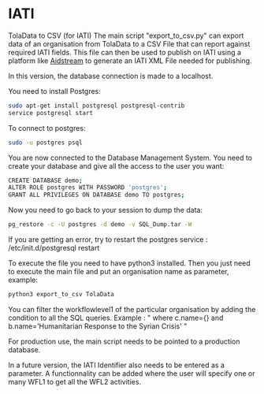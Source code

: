 # IATI
TolaData to CSV (for IATI)
The main script "export_to_csv.py" can export data of an organisation from TolaData to a CSV File that can report against required IATI fields. This file can then be used to publish on IATI using a platform like [Aidstream](https://www.aidstream.org) to generate an IATI XML File needed for publishing.

In this version, the database connection is made to a localhost.

You need to install Postgres:
```bash
sudo apt-get install postgresql postgresql-contrib
service postgresql start
```
To connect to postgres:

```bash
sudo -u postgres psql
```

You are now connected to the Database Management System.
You need to create your database and give all the access to the user you want:
```bash
CREATE DATABASE demo;
ALTER ROLE postgres WITH PASSWORD 'postgres';
GRANT ALL PRIVILEGES ON DATABASE demo TO postgres;
```
Now you need to go back to your session to dump the data:
```bash
pg_restore -c -U postgres -d demo -v SQL_Dump.tar -W
```
If you are getting an error, try to restart the postgres service : /etc/init.d/postgresql restart


To execute the file you need to have python3 installed.
Then you just need to execute the main file and put an organisation name as parameter, example:
```bash
python3 export_to_csv TolaData
```
You can filter the workflowlevel1 of the particular organisation by adding the condition to all the SQL queries.
Example : "  where c.name={} and b.name='Humanitarian Response to the Syrian Crisis'   "


For production use, the main script needs to be pointed to a production database.

In a future version, the IATI Identifier also needs to be entered as a parameter.
A functionnality can be added where the user will specify one or many WFL1 to get all the WFL2 activities.
